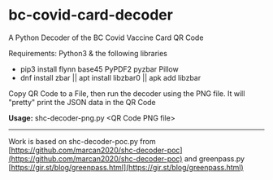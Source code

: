 # bc-covid-card-decoder
A Python Decoder of the BC Covid Vaccine Card QR Code

Requirements: Python3 & the following libraries
* pip3 install flynn base45 PyPDF2 pyzbar Pillow
* dnf install zbar || apt install libzbar0 || apk add libzbar


Copy QR Code to a File, then run the decoder using the PNG file. It will "pretty" print the JSON data in the QR Code


**Usage:** shc-decoder-png.py &lt;QR Code PNG file&gt;

---

Work is based on shc-decoder-poc.py	from [https://github.com/marcan2020/shc-decoder-poc](https://github.com/marcan2020/shc-decoder-poc)
and greenpass.py [https://gir.st/blog/greenpass.html](https://gir.st/blog/greenpass.html)

